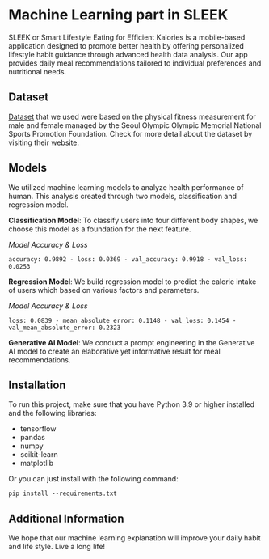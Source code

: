 # Machine Learning part in SLEEK
SLEEK or Smart Lifestyle Eating for Efficient Kalories is a mobile-based application designed to promote better health by offering personalized lifestyle habit guidance through advanced health data analysis. Our app provides daily meal recommendations tailored to individual preferences and nutritional needs.

## Dataset
[Dataset](https://www.kaggle.com/datasets/kukuroo3/body-performance-data) that we used were based on the physical fitness measurement for male and female managed by the Seoul Olympic Olympic Memorial National Sports Promotion Foundation. Check for more detail about the dataset by visiting their [website](https://www.bigdata-culture.kr/bigdata/user/data_market/detail.do?id=ace0aea7-5eee-48b9-b616-637365d665c1).

## Models
We utilized machine learning models to analyze health performance of human. This analysis created through two models, classification and regression model.

**Classification Model**: To classify users into four different body shapes, we choose this model as a foundation for the next feature.

*Model Accuracy & Loss*

`accuracy: 0.9892 - loss: 0.0369 - val_accuracy: 0.9918 - val_loss: 0.0253`

**Regression Model**: We build regression model to predict the calorie intake of users which based on various factors and parameters.

*Model Accuracy & Loss*

`loss: 0.0839 - mean_absolute_error: 0.1148 - val_loss: 0.1454 - val_mean_absolute_error: 0.2323`

**Generative AI Model**: We conduct a prompt engineering in the Generative AI model to create an elaborative yet informative result for meal recommendations.

## Installation
To run this project, make sure that you have Python 3.9 or higher installed and the following libraries:
* tensorflow
* pandas
* numpy
* scikit-learn
* matplotlib

Or you can just install with the following command:

`pip install --requirements.txt`

## Additional Information
We hope that our machine learning explanation will improve your daily habit and life style. Live a long life!
